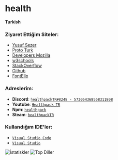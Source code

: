 # health

**Turkish**


 ### Ziyaret Ettiğim Siteler:
- [Yusuf Sezer](https://www.yusufsezer.com.tr)
- [Proto Turk](https://prototurk.com)
- [Developers Mozilla](https://developer.mozilla.org/tr/)
- [w3schools](https://www.w3schools.com)
- [StackOverflow](https://stackoverflow.com)
- [Github](https://github.com/)
- [FontEllo](https://fontello.com)


 ### Adreslerim:
- **Discord**: [`healthpackTR#8248 - 573054368568311808`](https://discord.com/users/573054368568311808) 
- **Youtube**: [`Healthpack TR`](https://www.youtube.com/channel/UCDnt9my_8z87bWL-yCb5NEA)
- **Npm**: [`healthpack`](https://www.npmjs.com/~healthpack)
- **Steam**: [`healthpackTR`](https://steamcommunity.com/id/healthpackTR/)

### Kullandığım IDE'ler:
- [`Visual Studio Code`](https://code.visualstudio.com)
- [`Visual Studio`](https://visualstudio.microsoft.com/tr/)


![İstatiskler](https://github-readme-stats.vercel.app/api?username=healthpackTR&theme=react&hide_title=true)
![Top Diller](https://github-readme-stats.vercel.app/api/top-langs/?username=healthpacktr&layout=compact)



  
